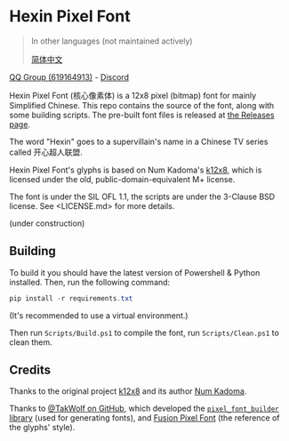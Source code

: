 # Hexin Pixel Font

> In other languages (not maintained actively)
>
> [简体中文](README.zh.md)

[QQ Group (619164913)](https://qm.qq.com/q/m1cy05q7lg) - [Discord](https://discord.gg/bq5xXTytG8)

Hexin Pixel Font (核心像素体) is a 12x8 pixel (bitmap) font for mainly Simplified Chinese. This repo contains the source of the font, along with some building scripts. The pre-built font files is released at [the Releases page](https://codeberg.org/DWNfonts/Hexin-Pixel-Font/releases).

The word "Hexin" goes to a supervillain's name in a Chinese TV series called 开心超人联盟.

Hexin Pixel Font's glyphs is based on Num Kadoma's [k12x8](https://littlelimit.net/k12x8.htm), which is licensed under the old, public-domain-equivalent M+ license.

The font is under the SIL OFL 1.1, the scripts are under the 3-Clause BSD license. See <LICENSE.md> for more details.

(under construction)

## Building

To build it you should have the latest version of Powershell & Python installed. Then, run the following command:

```powershell
pip install -r requirements.txt
```

(It's recommended to use a virtual environment.)

Then run `Scripts/Build.ps1` to compile the font, run `Scripts/Clean.ps1` to clean them. 

## Credits

Thanks to the original project [k12x8](https://littlelimit.net/k12x8.htm) and its author [Num Kadoma](https://littlelimit.net/).

Thanks to [@TakWolf on GitHub](https://github.com/TakWolf), which developed the [`pixel_font_builder` library](https://github.com/TakWolf/pixel-font-builder) (used for generating fonts), and [Fusion Pixel Font](https://github.com/TakWolf/fusion-pixel-font) (the reference of the glyphs' style).